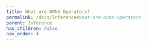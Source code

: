 ```yaml
---
title: What are ONNX Operators?
permalink: /docs/Inference#what-are-onnx-operators
parent: Inference
has_children: False
nav_order: 4
---
```

